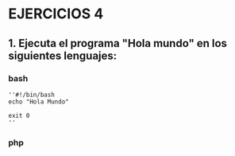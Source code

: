 # EJERCICIOS 4

## 1. Ejecuta el programa "Hola mundo" en los siguientes lenguajes:
### bash
    ''#!/bin/bash
    echo "Hola Mundo"

    exit 0
    ''

### php